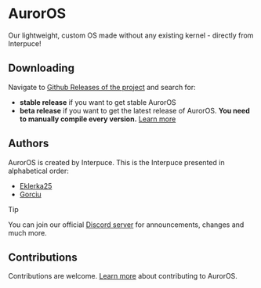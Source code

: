 # AurorOS

Our lightweight, custom OS made without any existing kernel - directly from Interpuce!

## Downloading

Navigate to [Github Releases of the project](https://github.com/Interpuce/AurorOS/releases) and search for:
- **stable release** if you want to get stable AurorOS
- **beta release** if you want to get the latest release of AurorOS. __You need to manually compile every version.__ [Learn more](https://github.com/Interpuce/AurorOS/blob/main/CONTRIBUTING.md)

## Authors

AurorOS is created by Interpuce. This is the Interpuce presented in alphabetical order:

- [Eklerka25](https://github.com/Eklerka25)
- [Gorciu](https://github.com/gorciu-official)

> [!TIP]
> You can join our official [Discord server](https://dsc.gg/Auror-OS) for announcements, changes and much more.

## Contributions

Contributions are welcome. [Learn more](https://github.com/Interpuce/AurorOS/blob/main/CONTRIBUTING.md) about contributing to AurorOS.